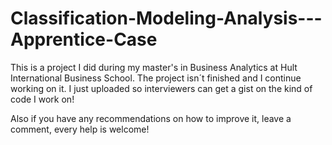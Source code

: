 # Classification-Modeling-Analysis---Apprentice-Case

This is a project I did during my master's in Business Analytics at Hult International Business School. The project isn´t finished and I continue working on it. I just uploaded so interviewers can get a gist on the kind of code I work on!

Also if you have any recommendations on how to improve it, leave a comment, every help is welcome!
